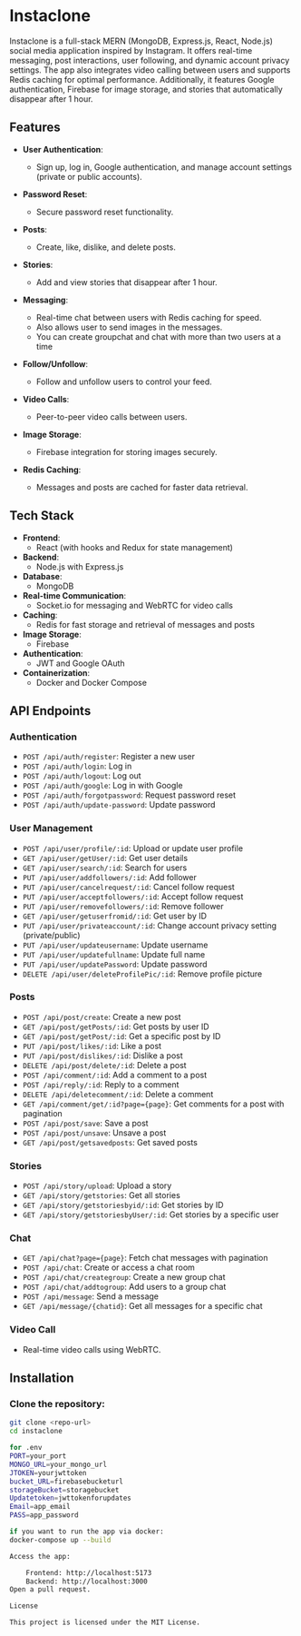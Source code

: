 # Instaclone

Instaclone is a full-stack MERN (MongoDB, Express.js, React, Node.js) social media application inspired by Instagram. It offers real-time messaging, post interactions, user following, and dynamic account privacy settings. The app also integrates video calling between users and supports Redis caching for optimal performance. Additionally, it features Google authentication, Firebase for image storage, and stories that automatically disappear after 1 hour.

## Features

- **User Authentication**: 
  - Sign up, log in, Google authentication, and manage account settings (private or public accounts).
- **Password Reset**: 
  - Secure password reset functionality.
- **Posts**: 
  - Create, like, dislike, and delete posts.
- **Stories**: 
  - Add and view stories that disappear after 1 hour.
- **Messaging**: 
  - Real-time chat between users with Redis caching for speed.
  - Also allows user to send images in the messages.
  - You can create groupchat and chat with more than two users at a time
    
- **Follow/Unfollow**: 
  - Follow and unfollow users to control your feed.
- **Video Calls**: 
  - Peer-to-peer video calls between users.
- **Image Storage**: 
  - Firebase integration for storing images securely.
- **Redis Caching**: 
  - Messages and posts are cached for faster data retrieval.

## Tech Stack

- **Frontend**: 
  - React (with hooks and Redux for state management)
- **Backend**: 
  - Node.js with Express.js
- **Database**: 
  - MongoDB
- **Real-time Communication**: 
  - Socket.io for messaging and WebRTC for video calls
- **Caching**: 
  - Redis for fast storage and retrieval of messages and posts
- **Image Storage**: 
  - Firebase
- **Authentication**: 
  - JWT and Google OAuth
- **Containerization**: 
  - Docker and Docker Compose

## API Endpoints

### Authentication

- `POST /api/auth/register`: Register a new user
- `POST /api/auth/login`: Log in
- `POST /api/auth/logout`: Log out
- `POST /api/auth/google`: Log in with Google
- `POST /api/auth/forgotpassword`: Request password reset
- `POST /api/auth/update-password`: Update password

### User Management

- `POST /api/user/profile/:id`: Upload or update user profile
- `GET /api/user/getUser/:id`: Get user details
- `GET /api/user/search/:id`: Search for users
- `PUT /api/user/addfollowers/:id`: Add follower
- `PUT /api/user/cancelrequest/:id`: Cancel follow request
- `PUT /api/user/acceptfollowers/:id`: Accept follow request
- `PUT /api/user/removefollowers/:id`: Remove follower
- `GET /api/user/getuserfromid/:id`: Get user by ID
- `PUT /api/user/privateaccount/:id`: Change account privacy setting (private/public)
- `PUT /api/user/updateusername`: Update username
- `PUT /api/user/updatefullname`: Update full name
- `PUT /api/user/updatePassword`: Update password
- `DELETE /api/user/deleteProfilePic/:id`: Remove profile picture

### Posts

- `POST /api/post/create`: Create a new post
- `GET /api/post/getPosts/:id`: Get posts by user ID
- `GET /api/post/getPost/:id`: Get a specific post by ID
- `PUT /api/post/likes/:id`: Like a post
- `PUT /api/post/dislikes/:id`: Dislike a post
- `DELETE /api/post/delete/:id`: Delete a post
- `POST /api/comment/:id`: Add a comment to a post
- `POST /api/reply/:id`: Reply to a comment
- `DELETE /api/deletecomment/:id`: Delete a comment
- `GET /api/comment/get/:id?page={page}`: Get comments for a post with pagination
- `POST /api/post/save`: Save a post
- `POST /api/post/unsave`: Unsave a post
- `GET /api/post/getsavedposts`: Get saved posts

### Stories

- `POST /api/story/upload`: Upload a story
- `GET /api/story/getstories`: Get all stories
- `GET /api/story/getstoriesbyid/:id`: Get stories by ID
- `GET /api/story/getstoriesbyUser/:id`: Get stories by a specific user

### Chat

- `GET /api/chat?page={page}`: Fetch chat messages with pagination
- `POST /api/chat`: Create or access a chat room
- `POST /api/chat/creategroup`: Create a new group chat
- `POST /api/chat/addtogroup`: Add users to a group chat
- `POST /api/message`: Send a message
- `GET /api/message/{chatid}`: Get all messages for a specific chat

### Video Call

- Real-time video calls using WebRTC.

## Installation

### Clone the repository:

```bash
git clone <repo-url>
cd instaclone

for .env
PORT=your_port
MONGO_URL=your_mongo_url
JTOKEN=yourjwttoken
bucket_URL=firebasebucketurl
storageBucket=storagebucket
Updatetoken=jwttokenforupdates
Email=app_email
PASS=app_password

if you want to run the app via docker:
docker-compose up --build

Access the app:

    Frontend: http://localhost:5173
    Backend: http://localhost:3000
Open a pull request.

License

This project is licensed under the MIT License.
